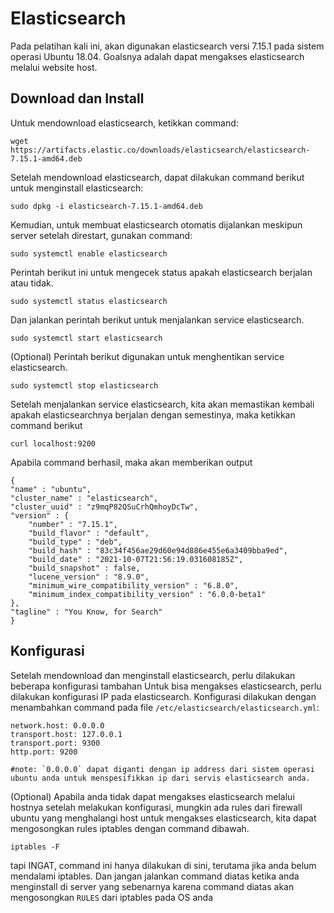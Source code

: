 # Elasticsearch
Pada pelatihan kali ini, akan digunakan elasticsearch versi 7.15.1 pada sistem operasi Ubuntu 18.04. Goalsnya adalah dapat mengakses elasticsearch melalui website host.

## Download dan Install
Untuk mendownload elasticsearch, ketikkan command:
    
    wget https://artifacts.elastic.co/downloads/elasticsearch/elasticsearch-7.15.1-amd64.deb

Setelah mendownload elasticsearch, dapat dilakukan command berikut untuk menginstall elasticsearch:

    sudo dpkg -i elasticsearch-7.15.1-amd64.deb

Kemudian, untuk membuat elasticsearch otomatis dijalankan meskipun server setelah direstart, gunakan command:

    sudo systemctl enable elasticsearch

Perintah berikut ini untuk mengecek status apakah elasticsearch berjalan atau tidak.
    
    sudo systemctl status elasticsearch

Dan jalankan perintah berikut untuk menjalankan service elasticsearch.

    sudo systemctl start elasticsearch

(Optional) Perintah berikut digunakan untuk menghentikan service elasticsearch.

    sudo systemctl stop elasticsearch

Setelah menjalankan service elasticsearch, kita akan memastikan kembali apakah elasticsearchnya berjalan dengan semestinya, maka ketikkan command berikut

    curl localhost:9200

Apabila command berhasil, maka akan memberikan output

    {
    "name" : "ubuntu",
    "cluster_name" : "elasticsearch",
    "cluster_uuid" : "z9mqP82QSuCrhQmhoyDcTw",
    "version" : {
        "number" : "7.15.1",
        "build_flavor" : "default",
        "build_type" : "deb",
        "build_hash" : "83c34f456ae29d60e94d886e455e6a3409bba9ed",
        "build_date" : "2021-10-07T21:56:19.031608185Z",
        "build_snapshot" : false,
        "lucene_version" : "8.9.0",
        "minimum_wire_compatibility_version" : "6.8.0",
        "minimum_index_compatibility_version" : "6.0.0-beta1"
    },
    "tagline" : "You Know, for Search"
    }



## Konfigurasi
Setelah mendownload dan menginstall elasticsearch, perlu dilakukan beberapa konfigurasi tambahan Untuk bisa mengakses elasticsearch, perlu dilakukan konfigurasi IP pada elasticsearch. Konfigurasi dilakukan dengan menambahkan command pada file `/etc/elasticsearch/elasticsearch.yml`:

    network.host: 0.0.0.0
    transport.host: 127.0.0.1
    transport.port: 9300
    http.port: 9200

    #note: `0.0.0.0` dapat diganti dengan ip address dari sistem operasi ubuntu anda untuk menspesifikkan ip dari servis elasticsearch anda.

(Optional) Apabila anda tidak dapat mengakses elasticsearch melalui hostnya setelah melakukan konfigurasi, mungkin ada rules dari firewall ubuntu yang menghalangi host untuk mengakses elasticsearch, kita dapat mengosongkan rules iptables dengan command dibawah.

    iptables -F

tapi INGAT, command ini hanya dilakukan di sini, terutama jika anda belum mendalami iptables. Dan jangan jalankan command diatas ketika anda menginstall di server yang sebenarnya karena command diatas akan mengosongkan `RULES` dari iptables pada OS anda